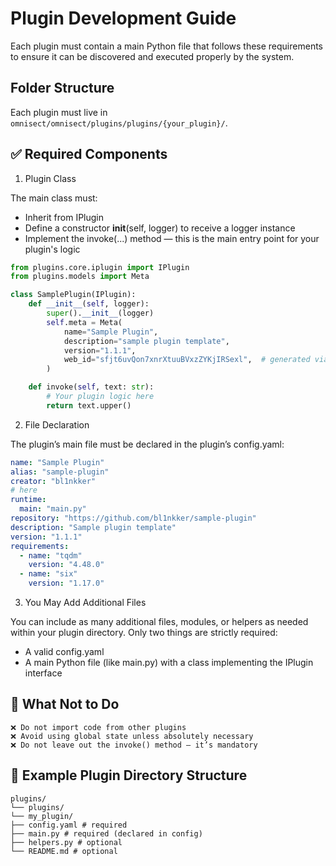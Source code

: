 # Plugin Development Guide

Each plugin must contain a main Python file that follows these requirements to ensure it can be discovered and executed properly by the system.

## Folder Structure

Each plugin must live in `omnisect/omnisect/plugins/plugins/{your_plugin}/`.

## ✅ Required Components

1. Plugin Class

The main class must:

- Inherit from IPlugin
- Define a constructor **init**(self, logger) to receive a logger instance
- Implement the invoke(...) method — this is the main entry point for your plugin's logic

```python
from plugins.core.iplugin import IPlugin
from plugins.models import Meta

class SamplePlugin(IPlugin):
    def __init__(self, logger):
        super().__init__(logger)
        self.meta = Meta(
            name="Sample Plugin",
            description="sample plugin template",
            version="1.1.1",
            web_id="sfjt6uvQon7xnrXtuuBVxzZYKjIRSexl",  # generated via https://shortunique.id/
        )

    def invoke(self, text: str):
        # Your plugin logic here
        return text.upper()

```

2. File Declaration

The plugin’s main file must be declared in the plugin’s config.yaml:

```yaml
name: "Sample Plugin"
alias: "sample-plugin"
creator: "bl1nkker"
# here
runtime:
  main: "main.py"
repository: "https://github.com/bl1nkker/sample-plugin"
description: "Sample plugin template"
version: "1.1.1"
requirements:
  - name: "tqdm"
    version: "4.48.0"
  - name: "six"
    version: "1.17.0"
```

3. You May Add Additional Files

You can include as many additional files, modules, or helpers as needed within your plugin directory.
Only two things are strictly required:

- A valid config.yaml
- A main Python file (like main.py) with a class implementing the IPlugin interface

## 🚫 What Not to Do

    ❌ Do not import code from other plugins
    ❌ Avoid using global state unless absolutely necessary
    ❌ Do not leave out the invoke() method — it’s mandatory

## 📂 Example Plugin Directory Structure

```arduino
plugins/
└── plugins/
└── my_plugin/
├── config.yaml # required
├── main.py # required (declared in config)
├── helpers.py # optional
└── README.md # optional
```
